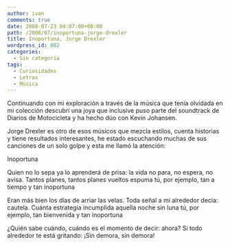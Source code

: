 ```yaml
---
author: ivan
comments: true
date: 2008-07-23 04:07:00+00:00
path: /2008/07/inoportuna-jorge-drexler
title: Inoportuna, Jorge Drexler
wordpress_id: 882
categories:
  - Sin categoría
tags:
  - Curiosidades
  - Letras
  - Música
---
```


Continuando con mi exploración a través de la música que tenía olvidada en mi colección descubrí una joya que inclusive puso parte del soundtrack de Diarios de Motocicleta y ha hecho dúo con Kevin Johansen.

Jorge Drexler es otro de esos músicos que mezcla estilos, cuenta historias y tiene resultados interesantes, he estado escuchando muchas de sus canciones de un solo golpe y esta me llamó la atención:

Inoportuna

Quien no lo sepa ya
lo aprenderá de prisa:
la vida no para,
no espera, no avisa.
Tantos planes, tantos planes
vueltos espuma
tú, por ejemplo,
tan a tiempo
y tan
inoportuna

Eran más bien los días
de arriar las velas.
Toda señal a mi alrededor
decía: cautela.
Cuánta estrategia incumplida
aquella noche sin luna
tú, por ejemplo,
tan bienvenida
y tan
inoportuna

¿Quién sabe cuándo,
cuándo es el momento de decir: ahora?
Si todo alrededor te está gritando:
¡Sin demora, sin demora!
